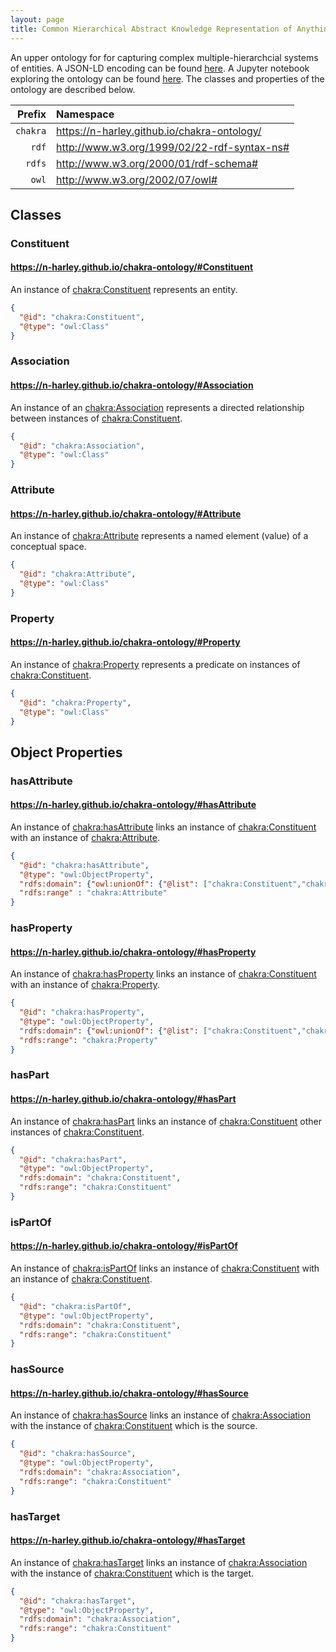 ```yaml
---
layout: page
title: Common Hierarchical Abstract Knowledge Representation of Anything
--- 
```


An upper ontology for for capturing complex multiple-hierarchcial systems of entities. A JSON-LD encoding can be found [here](https://n-harley.github.io/chakra-ontology/json-ld-encoding.json). A Jupyter notebook exploring the ontology can be found [here](https://nbviewer.jupyter.org/github/n-harley/chakra-ontology/blob/main/explorer.ipynb). The classes and properties of the ontology are described below.

|Prefix | Namespace | 
| ---: | :--- |
| `chakra` | <https://n-harley.github.io/chakra-ontology/> |
| `rdf` | <http://www.w3.org/1999/02/22-rdf-syntax-ns#> |
| `rdfs` | <http://www.w3.org/2000/01/rdf-schema#> |
| `owl` | <http://www.w3.org/2002/07/owl#> |



## Classes

### Constituent

#### <https://n-harley.github.io/chakra-ontology/#Constituent>

An instance of [chakra:Constituent](https://n-harley.github.io/chakra-ontology/#Constituent) represents an entity.

```json
{
  "@id": "chakra:Constituent",
  "@type": "owl:Class"
}
```

### Association

#### <https://n-harley.github.io/chakra-ontology/#Association>

An instance of an [chakra:Association](https://n-harley.github.io/chakra-ontology/#Association) represents a directed relationship between instances of [chakra:Constituent](#Constituent). 

```json
{
  "@id": "chakra:Association",
  "@type": "owl:Class"
}
```

### Attribute

#### <https://n-harley.github.io/chakra-ontology/#Attribute>

An instance of [chakra:Attribute](https://n-harley.github.io/chakra-ontology/#Attribute) represents a named element (value) of a conceptual space. 

```json
{
  "@id": "chakra:Attribute",
  "@type": "owl:Class"
}
```

### Property

#### <https://n-harley.github.io/chakra-ontology/#Property>

An instance of [chakra:Property](https://n-harley.github.io/chakra-ontology/#Property) represents a predicate on instances of [chakra:Constituent](https://n-harley.github.io/chakra-ontology/#Constituent).


```json
{
  "@id": "chakra:Property",
  "@type": "owl:Class"
}
```

## Object Properties

### hasAttribute

#### <https://n-harley.github.io/chakra-ontology/#hasAttribute>

An instance of [chakra:hasAttribute](https://n-harley.github.io/chakra-ontology/#hasAttribute) links an instance of [chakra:Constituent](https://n-harley.github.io/chakra-ontology/#Constituent) with an instance of [chakra:Attribute](https://n-harley.github.io/chakra-ontology/#Attribtue).


```json
{
  "@id": "chakra:hasAttribute",
  "@type": "owl:ObjectProperty",
  "rdfs:domain": {"owl:unionOf": {"@list": ["chakra:Constituent","chakra:Association"]},
  "rdfs:range" : "chakra:Attribute"
}
```

### hasProperty

#### <https://n-harley.github.io/chakra-ontology/#hasProperty>

An instance of [chakra:hasProperty](https://n-harley.github.io/chakra-ontology/#hasProperty) links an instance of [chakra:Constituent](https://n-harley.github.io/chakra-ontology/#Constituent) with an instance of [chakra:Property](https://n-harley.github.io/chakra-ontology/#Property).

```json
{
  "@id": "chakra:hasProperty",
  "@type": "owl:ObjectProperty",
  "rdfs:domain": {"owl:unionOf": {"@list": ["chakra:Constituent","chakra:Association"]},
  "rdfs:range": "chakra:Property"
}
```

### hasPart

#### <https://n-harley.github.io/chakra-ontology/#hasPart>

An instance of [chakra:hasPart](https://n-harley.github.io/chakra-ontology/#hasPart) links an instance of [chakra:Constituent](https://n-harley.github.io/chakra-ontology/#Constituent) other instances of [chakra:Constituent](https://n-harley.github.io/chakra-ontology/#Constituent).

```json
{
  "@id": "chakra:hasPart",
  "@type": "owl:ObjectProperty",
  "rdfs:domain": "chakra:Constituent",
  "rdfs:range": "chakra:Constituent"
}
```

### isPartOf

#### <https://n-harley.github.io/chakra-ontology/#isPartOf>

An instance of [chakra:isPartOf](https://n-harley.github.io/chakra-ontology/#isPartOf) links an instance of [chakra:Constituent](https://n-harley.github.io/chakra-ontology/#Constituent) with an instance of [chakra:Constituent](https://n-harley.github.io/chakra-ontology/#Constituent).
```json
{
  "@id": "chakra:isPartOf",
  "@type": "owl:ObjectProperty",
  "rdfs:domain": "chakra:Constituent",
  "rdfs:range": "chakra:Constituent"
}
```

### hasSource

#### <https://n-harley.github.io/chakra-ontology/#hasSource>

An instance of [chakra:hasSource](https://n-harley.github.io/chakra-ontology/#hasSource) links an instance of [chakra:Association](https://n-harley.github.io/chakra-ontology/#Association) with the instance of [chakra:Constituent](https://n-harley.github.io/chakra-ontology/#Constituent) which is the source.

```json
{
  "@id": "chakra:hasSource",
  "@type": "owl:ObjectProperty",
  "rdfs:domain": "chakra:Association",
  "rdfs:range": "chakra:Constituent"
}
```

### hasTarget

#### <https://n-harley.github.io/chakra-ontology/#hasTarget>

An instance of [chakra:hasTarget](https://n-harley.github.io/chakra-ontology/#hasTarget) links an instance of [chakra:Association](https://n-harley.github.io/chakra-ontology/#Association) with the instance of [chakra:Constituent](#Constituent) which is the target.

```json
{
  "@id": "chakra:hasTarget",
  "@type": "owl:ObjectProperty",
  "rdfs:domain": "chakra:Association",
  "rdfs:range": "chakra:Constituent"
}
```
